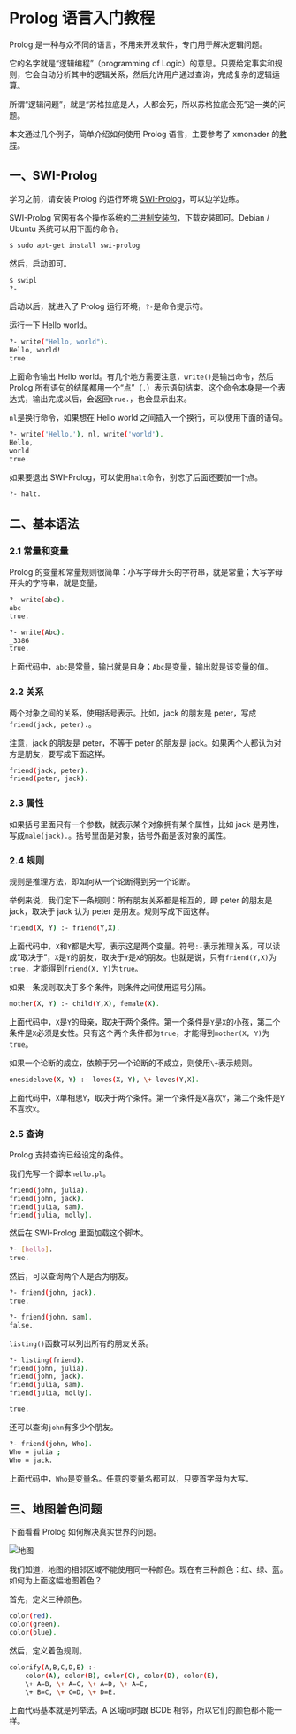 # Prolog 语言入门教程

Prolog 是一种与众不同的语言，不用来开发软件，专门用于解决逻辑问题。

它的名字就是“逻辑编程”（programming of Logic）的意思。只要给定事实和规则，它会自动分析其中的逻辑关系，然后允许用户通过查询，完成复杂的逻辑运算。

所谓“逻辑问题”，就是“苏格拉底是人，人都会死，所以苏格拉底会死”这一类的问题。

本文通过几个例子，简单介绍如何使用 Prolog 语言，主要参考了 xmonader 的[教程](https://xmonader.github.io/prolog/2018/12/21/solving-murder-prolog.html)。

## 一、SWI-Prolog

学习之前，请安装 Prolog 的运行环境 [SWI-Prolog](http://www.swi-prolog.org/)，可以边学边练。

SWI-Prolog 官网有各个操作系统的[二进制安装包](http://www.swi-prolog.org/download/stable)，下载安装即可。Debian / Ubuntu 系统可以用下面的命令。

```bash
$ sudo apt-get install swi-prolog
```

然后，启动即可。

```bash
$ swipl
?-
```

启动以后，就进入了 Prolog 运行环境，`?-`是命令提示符。

运行一下 Hello world。

```bash
?- write("Hello, world").
Hello, world!
true.
```

上面命令输出 Hello world。有几个地方需要注意，`write()`是输出命令，然后 Prolog 所有语句的结尾都用一个“点”（`.`）表示语句结束。这个命令本身是一个表达式，输出完成以后，会返回`true.`，也会显示出来。

`nl`是换行命令，如果想在 Hello world 之间插入一个换行，可以使用下面的语句。

```bash
?- write('Hello,'), nl, write('world').
Hello,
world
true.
```

如果要退出 SWI-Prolog，可以使用`halt`命令，别忘了后面还要加一个点。

```bash
?- halt.
```

## 二、基本语法

### 2.1 常量和变量

Prolog 的变量和常量规则很简单：小写字母开头的字符串，就是常量；大写字母开头的字符串，就是变量。

```bash
?- write(abc).
abc
true.

?- write(Abc).
_3386
true.
```

上面代码中，`abc`是常量，输出就是自身；`Abc`是变量，输出就是该变量的值。

### 2.2 关系

两个对象之间的关系，使用括号表示。比如，jack 的朋友是 peter，写成`friend(jack, peter).`。

注意，jack 的朋友是 peter，不等于 peter 的朋友是 jack。如果两个人都认为对方是朋友，要写成下面这样。

```bash
friend(jack, peter).
friend(peter, jack).
```

### 2.3 属性

如果括号里面只有一个参数，就表示某个对象拥有某个属性，比如 jack 是男性，写成`male(jack).`。括号里面是对象，括号外面是该对象的属性。

### 2.4 规则

规则是推理方法，即如何从一个论断得到另一个论断。

举例来说，我们定下一条规则：所有朋友关系都是相互的，即 peter 的朋友是 jack，取决于 jack 认为 peter 是朋友。规则写成下面这样。

```bash
friend(X, Y) :- friend(Y,X).
```

上面代码中，`X`和`Y`都是大写，表示这是两个变量。符号`:-`表示推理关系，可以读成“取决于”，`X`是`Y`的朋友，取决于`Y`是`X`的朋友。也就是说，只有`friend(Y,X)`为`true`，才能得到`friend(X, Y)`为`true`。

如果一条规则取决于多个条件，则条件之间使用逗号分隔。

```bash
mother(X, Y) :- child(Y,X), female(X).
```

上面代码中，`X`是`Y`的母亲，取决于两个条件。第一个条件是`Y`是`X`的小孩，第二个条件是`X`必须是女性。只有这个两个条件都为`true`，才能得到`mother(X, Y)`为`true`。

如果一个论断的成立，依赖于另一个论断的不成立，则使用`\+`表示规则。

```bash
onesidelove(X, Y) :- loves(X, Y), \+ loves(Y,X).
```

上面代码中，`X`单相思`Y`，取决于两个条件。第一个条件是`X`喜欢`Y`，第二个条件是`Y`不喜欢`X`。

### 2.5 查询

Prolog 支持查询已经设定的条件。

我们先写一个脚本`hello.pl`。

```bash
friend(john, julia).
friend(john, jack).
friend(julia, sam).
friend(julia, molly).
```

然后在 SWI-Prolog 里面加载这个脚本。

```bash
?- [hello].
true.
```

然后，可以查询两个人是否为朋友。

```bash
?- friend(john, jack).
true.

?- friend(john, sam).
false.
```

`listing()`函数可以列出所有的朋友关系。

```bash
?- listing(friend).
friend(john, julia).
friend(john, jack).
friend(julia, sam).
friend(julia, molly).

true.
```

还可以查询`john`有多少个朋友。

```bash
?- friend(john, Who).
Who = julia ;
Who = jack.
```

上面代码中，`Who`是变量名。任意的变量名都可以，只要首字母为大写。

## 三、地图着色问题

下面看看 Prolog 如何解决真实世界的问题。

![地图](https://ai.ia.agh.edu.pl/wiki/_media/pl:prolog:prolog_lab:map_coloring.png?cache=&w=640&h=400&tok=8ffff3)

我们知道，地图的相邻区域不能使用同一种颜色。现在有三种颜色：红、绿、蓝。如何为上面这幅地图着色？

首先，定义三种颜色。

```bash
color(red).
color(green).
color(blue).
```

然后，定义着色规则。

```bash
colorify(A,B,C,D,E) :-
    color(A), color(B), color(C), color(D), color(E),
    \+ A=B, \+ A=C, \+ A=D, \+ A=E,
    \+ B=C, \+ C=D, \+ D=E.
```

上面代码基本就是列举法。A 区域同时跟 BCDE 相邻，所以它们的颜色都不能一样。


<!--stackedit_data:
eyJoaXN0b3J5IjpbMTI2MDAwNTk1Miw1MjU0MzcyNDIsLTg0Nz
UxMTY1LDkyNDYwNTk3OCwtNzg2NDg5MDAyLC0xNDYwMDM3NTgx
LC0xMzA0OTg0OSw3NzE2Nzg3MiwtOTc0NjE3ODA5LC02MTc5Nz
E1NDIsMTU0OTQzNjUyMiwyMTA0NDE5NzkzLDE1Mjk3MzE5NDgs
LTYzNzExMCwtNzA0NTUxNTcwXX0=
-->
